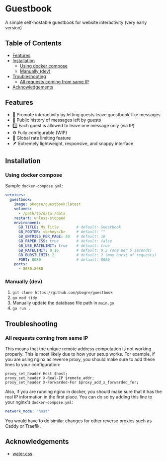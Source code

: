 # Guestbook

A simple self-hostable guestbook for website interactivity (very early version)

## Table of Contents

- [Features](#features)
- [Installation](#installation)
    - [Using docker compose](#using-docker-compose)
    - [Manually (dev)](#manually-dev)
- [Troubleshooting](#troubleshooting)
    - [All requests coming from same IP](#all-requests-coming-from-same-ip)
- [Acknowledgements](#acknowledgements)

## Features
- 📝 Promote interactivity by letting guests leave guestbook-like messages
- 📜 Public history of messages left by guests
- 1️⃣  Each guest is allowed to leave one message only (via IP)
- ⚙️  Fully configurable (WIP)
- 🙅 Global rate limiting feature
- 🪶 Extremely lightweight, responsive, and snappy interface

## Installation

### Using docker compose

Sample `docker-compose.yml`:
```yml
services:
  guestbook:
    image: pbogre/guestbook:latest
    volumes:
      - /path/to/data:/data
    restart: unless-stopped
    environment:
      GB_TITLE: My Title        # default: Guestbook
      GB_FOOTER: <b>hey</b>     # default: ""
      GB_ENTRIES_PER_PAGE: 20   # default: 10
      GB_PAPER_CSS: true        # default: false
      GB_USE_RATELIMIT: true    # default: true
      GB_RATELIMIT: 0.16        # default: 0.2 (one per 5 seconds)
      GB_BURSTLIMIT: 2          # default: 2 (max burst of requests)
      PORT: 8080                # default: 8080
    ports:
      - 8080:8080
```

### Manually (dev)
1. `git clone https://github.com/pbogre/guestbook`
2. `go mod tidy`
3. Manually update the database file path in `main.go`
4. `go run .`

## Troubleshooting

### All requests coming from same IP

This means that the unique remote address computation is not
working properly. This is most likely due to how your setup
works. For example, if you are using nginx as reverse proxy,
you should make sure to add these lines to your configuration:

```nginx
proxy_set_header Host $host;
proxy_set_header X-Real-IP $remote_addr;
proxy_set_header X-Forwarded-For $proxy_add_x_forwarded_for;
```

Also, if you are running nginx in docker, you should make sure
that it has the real IP information in the first place. You 
can do so by adding this line to your nginx's `docker-compose.yml`:

```yml
network_mode: "host"
```

You would have to do similar changes for other reverse proxies such 
as Caddy or Traefik.

## Acknowledgements
- [water.css](https://watercss.kognise.dev/)
